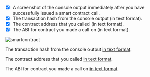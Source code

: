 - [x] A screenshot of the console output immediately after you have successfully issued a smart contract call.
- [x] The transaction hash from the console output (in text format).
- [x] The contract address that you called (in text format).
- [x] The ABI for contract you made a call on (in text format).

![smartcontract](./tras1.png)

The transaction hash from the console output [in text format](./trans_hash.txt).

The contract address that you called [in text format](./cont_address.txt).

The ABI for contract you made a call on [in text format](./abi_contract.txt).




